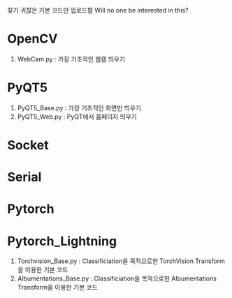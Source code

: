 찾기 귀찮은 기본 코드만 업로드함
Will no one be interested in this?

# OpenCV
1. WebCam.py : 가장 기초적인 웹캠 띄우기
# PyQT5
1. PyQT5_Base.py : 가장 기초적인 화면만 띄우기
2. PyQT5_Web.py :  PyQT에서 홈페이지 띄우기
# Socket
# Serial
# Pytorch
# Pytorch_Lightning
1. Torchvision_Base.py : Classificiation을 목적으로한 TorchVision Transform을 이용한 기본 코드 
2. Albumentations_Base.py : Classificiation을 목적으로한 Albumentations Transform을 이용한 기본 코드
